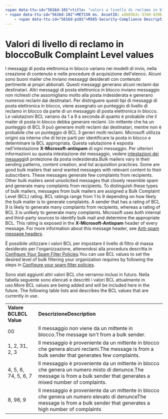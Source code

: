 ```yaml
---
<span data-ttu-id="5616d-101">title: "valori a livello di reclamo in blocco" ms. Author: Krowley Author: kccross Manager: laurawi ms. Date: 3/5/2015 ms. audience: ITPro ms. Topic: article ms. Service: O365-seccomp ms. Custom: TN2DMC localization_priority: Normal search. appverid:</span><span class="sxs-lookup"><span data-stu-id="5616d-101">title: "Bulk Complaint Level values" ms.author: krowley author: kccross manager: laurawi ms.date: 3/5/2015 ms.audience: ITPro ms.topic: article ms.service: O365-seccomp ms.custom: TN2DMC localization_priority: Normal search.appverid:</span></span>
- <span data-ttu-id="5616d-102">MET150 ms. AssetID: a5b03b3c-37dd-429E-8e9b-2c1b25031794 ms. Collection:</span><span class="sxs-lookup"><span data-stu-id="5616d-102">MET150 ms.assetid: a5b03b3c-37dd-429e-8e9b-2c1b25031794   ms.collection:</span></span>
    - <span data-ttu-id="5616d-p101">M365-Security-Compliance Description: "i messaggi di posta elettronica in blocco variano nelle procedure di invio di tterns, creazione di contenuto e acquisizione di elenchi. Alcuni sono buoni mailer che inviano messaggi desiderati con contenuto pertinente ai propri abbonati. Questi messaggi generano alcuni reclami dai destinatari. Altri messaggi di posta elettronica in blocco inviano messaggio non richiesti che assomigliano molto alla posta indesiderata e generano numerosi reclami dai destinatari. Per distinguere questi tipi di messaggi di posta elettronica in blocco, viene assegnato un punteggio di livello di reclamo in blocco da parte di un messaggio di posta elettronica in blocco. Le valutazioni BCL variano da 1 a 9 a seconda di quanto è probabile che il mailer di posta in blocco debba generare reclami. Un mittente che ha un punteggio di BCL 9 può generare molti reclami dai destinatari, mentre non è probabile che un punteggio di BCL 3 generi molti reclami. Microsoft utilizza origini sia interne che di terze parti per identificare la posta in blocco e determinare la BCL appropriata. Questa valutazione è esposta nell'intestazione X-Microsoft-antispam di ogni messaggio. Per ulteriori informazioni su questa intestazione del messaggio, vedere intestazioni dei messaggi di protezione da posta indesiderata. "</span><span class="sxs-lookup"><span data-stu-id="5616d-p101">M365-security-compliance description: "Bulk mailers vary in their sending pa tterns, content creation, and list acquisition practices. Some are good bulk mailers that send wanted messages with relevant content to their subscribers. These messages generate few complaints from recipients. Other bulk mailers send unsolicited messages that closely resemble spam and generate many complaints from recipients. To distinguish these types of bulk mailers, messages from bulk mailers are assigned a Bulk Complaint Level (BCL) rating. BCL ratings range from 1 to 9 depending on how likely the bulk mailer is to generate complaints. A sender that has a rating of BCL 9 is likely to generate many complaints from recipients, whereas a rating of BCL 3 is unlikely to generate many complaints. Microsoft uses both internal and third-party sources to identify bulk mail and determine the appropriate BCL. This rating is exposed in the X-Microsoft-Antispam header of every message. For more information about this message header, see Anti-spam message headers."</span></span>
---
```


# <a name="bulk-complaint-level-values"></a><span data-ttu-id="5616d-113">Valori di livello di reclamo in blocco</span><span class="sxs-lookup"><span data-stu-id="5616d-113">Bulk Complaint Level values</span></span>

<span data-ttu-id="5616d-p102">I messaggi di posta elettronica in blocco variano nei modelli di invio, nella creazione di contenuto e nelle procedure di acquisizione dell'elenco. Alcuni sono buoni mailer che inviano messaggi desiderati con contenuto pertinente ai propri abbonati. Questi messaggi generano alcuni reclami dai destinatari. Altri messaggi di posta elettronica in blocco inviano messaggio non richiesti che assomigliano molto alla posta indesiderata e generano numerosi reclami dai destinatari. Per distinguere questi tipi di messaggi di posta elettronica in blocco, viene assegnato un punteggio di livello di reclamo in blocco da parte di un messaggio di posta elettronica in blocco. Le valutazioni BCL variano da 1 a 9 a seconda di quanto è probabile che il mailer di posta in blocco debba generare reclami. Un mittente che ha un punteggio di BCL 9 può generare molti reclami dai destinatari, mentre non è probabile che un punteggio di BCL 3 generi molti reclami. Microsoft utilizza origini sia interne che di terze parti per identificare la posta in blocco e determinare la BCL appropriata. Questa valutazione è esposta nell'intestazione **X-Microsoft-antispam** di ogni messaggio. Per ulteriori informazioni su questa intestazione del messaggio, vedere [intestazioni dei messaggi](anti-spam-message-headers.md)di protezione da posta indesiderata.</span><span class="sxs-lookup"><span data-stu-id="5616d-p102">Bulk mailers vary in their sending patterns, content creation, and list acquisition practices. Some are good bulk mailers that send wanted messages with relevant content to their subscribers. These messages generate few complaints from recipients. Other bulk mailers send unsolicited messages that closely resemble spam and generate many complaints from recipients. To distinguish these types of bulk mailers, messages from bulk mailers are assigned a Bulk Complaint Level (BCL) rating. BCL ratings range from 1 to 9 depending on how likely the bulk mailer is to generate complaints. A sender that has a rating of BCL 9 is likely to generate many complaints from recipients, whereas a rating of BCL 3 is unlikely to generate many complaints. Microsoft uses both internal and third-party sources to identify bulk mail and determine the appropriate BCL. This rating is exposed in the **X-Microsoft-Antispam** header of every message. For more information about this message header, see [Anti-spam message headers](anti-spam-message-headers.md).</span></span> 
  
<span data-ttu-id="5616d-124">È possibile utilizzare i valori BCL per impostare il livello di filtro di massa desiderato per l'organizzazione, attenendosi alla procedura descritta in [Configure Your Spam Filter Policies](configure-your-spam-filter-policies.md).</span><span class="sxs-lookup"><span data-stu-id="5616d-124">You can use BCL values to set the desired level of bulk filtering your organization requires by following the steps in [Configure your spam filter policies](configure-your-spam-filter-policies.md).</span></span>
  
<span data-ttu-id="5616d-p103">Sono stati aggiunti altri valori BCL che verranno inclusi in futuro. Nella tabella seguente sono elencati e descritti i valori BCL attualmente in uso.</span><span class="sxs-lookup"><span data-stu-id="5616d-p103">More BCL values are being added and will be included here in the future. The following table lists and describes the BCL values that are currently in use.</span></span>
  
|||
|:-----|:-----|
|<span data-ttu-id="5616d-127">**Valore BCL**</span><span class="sxs-lookup"><span data-stu-id="5616d-127">**BCL Value**</span></span> <br/> |<span data-ttu-id="5616d-128">**Descrizione**</span><span class="sxs-lookup"><span data-stu-id="5616d-128">**Description**</span></span> <br/> |
|<span data-ttu-id="5616d-129">0</span><span class="sxs-lookup"><span data-stu-id="5616d-129">0</span></span>  <br/> |<span data-ttu-id="5616d-130">Il messaggio non viene da un mittente in blocco.</span><span class="sxs-lookup"><span data-stu-id="5616d-130">The message isn't from a bulk sender.</span></span>  <br/> |
|<span data-ttu-id="5616d-131">1, 2, 3</span><span class="sxs-lookup"><span data-stu-id="5616d-131">1, 2, 3</span></span>  <br/> |<span data-ttu-id="5616d-132">Il messaggio è proveniente da un mittente in blocco che genera alcuni reclami.</span><span class="sxs-lookup"><span data-stu-id="5616d-132">The message is from a bulk sender that generates few complaints.</span></span>  <br/> |
|<span data-ttu-id="5616d-133">4, 5, 6, 7</span><span class="sxs-lookup"><span data-stu-id="5616d-133">4, 5, 6, 7</span></span>  <br/> |<span data-ttu-id="5616d-134">Il messaggio è proveniente da un mittente in blocco che genera un numero misto di denunce.</span><span class="sxs-lookup"><span data-stu-id="5616d-134">The message is from a bulk sender that generates a mixed number of complaints.</span></span>  <br/> |
|<span data-ttu-id="5616d-135">8, 9</span><span class="sxs-lookup"><span data-stu-id="5616d-135">8, 9</span></span>  <br/> |<span data-ttu-id="5616d-136">Il messaggio è proveniente da un mittente in blocco che genera un numero elevato di denunce</span><span class="sxs-lookup"><span data-stu-id="5616d-136">The message is from a bulk sender that generates a high number of complaints</span></span>  <br/> |
   

